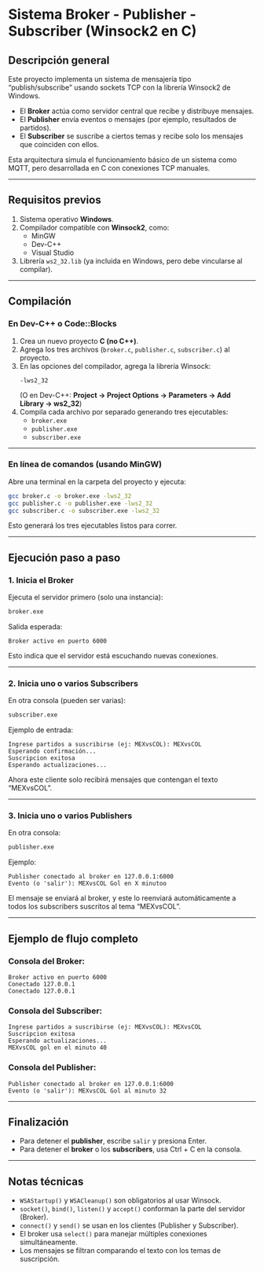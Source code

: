 # Sistema Broker - Publisher - Subscriber (Winsock2 en C)

## Descripción general

Este proyecto implementa un sistema de mensajería tipo “publish/subscribe” usando sockets TCP con la librería Winsock2 de Windows.

- El **Broker** actúa como servidor central que recibe y distribuye mensajes.  
- El **Publisher** envía eventos o mensajes (por ejemplo, resultados de partidos).  
- El **Subscriber** se suscribe a ciertos temas y recibe solo los mensajes que coinciden con ellos.

Esta arquitectura simula el funcionamiento básico de un sistema como MQTT, pero desarrollada en C con conexiones TCP manuales.

---

## Requisitos previos

1. Sistema operativo **Windows**.  
2. Compilador compatible con **Winsock2**, como:
   - MinGW
   - Dev-C++
   - Visual Studio
3. Librería `ws2_32.lib` (ya incluida en Windows, pero debe vincularse al compilar).

---

## Compilación

### En Dev-C++ o Code::Blocks

1. Crea un nuevo proyecto **C (no C++)**.
2. Agrega los tres archivos (`broker.c`, `publisher.c`, `subscriber.c`) al proyecto.
3. En las opciones del compilador, agrega la librería Winsock:
   ```
   -lws2_32
   ```
   (O en Dev-C++: **Project → Project Options → Parameters → Add Library → ws2_32**)
4. Compila cada archivo por separado generando tres ejecutables:
   - `broker.exe`
   - `publisher.exe`
   - `subscriber.exe`

---

### En línea de comandos (usando MinGW)

Abre una terminal en la carpeta del proyecto y ejecuta:

```bash
gcc broker.c -o broker.exe -lws2_32
gcc publisher.c -o publisher.exe -lws2_32
gcc subscriber.c -o subscriber.exe -lws2_32
```

Esto generará los tres ejecutables listos para correr.

---

## Ejecución paso a paso

### 1. Inicia el Broker

Ejecuta el servidor primero (solo una instancia):

```bash
broker.exe
```

Salida esperada:
```
Broker activo en puerto 6000
```

Esto indica que el servidor está escuchando nuevas conexiones.

---

### 2. Inicia uno o varios Subscribers

En otra consola (pueden ser varias):

```bash
subscriber.exe
```

Ejemplo de entrada:
```
Ingrese partidos a suscribirse (ej: MEXvsCOL): MEXvsCOL
Esperando confirmación...
Suscripcion exitosa
Esperando actualizaciones...
```

Ahora este cliente solo recibirá mensajes que contengan el texto “MEXvsCOL”.

---

### 3. Inicia uno o varios Publishers

En otra consola:

```bash
publisher.exe
```

Ejemplo:
```
Publisher conectado al broker en 127.0.0.1:6000
Evento (o 'salir'): MEXvsCOL Gol en X minutoo
```

El mensaje se enviará al broker, y este lo reenviará automáticamente a todos los subscribers suscritos al tema “MEXvsCOL”.

---

## Ejemplo de flujo completo

### Consola del Broker:
```
Broker activo en puerto 6000
Conectado 127.0.0.1
Conectado 127.0.0.1
```

### Consola del Subscriber:
```
Ingrese partidos a suscribirse (ej: MEXvsCOL): MEXvsCOL
Suscripcion exitosa
Esperando actualizaciones...
MEXvsCOL gol en el minuto 40
```

### Consola del Publisher:
```
Publisher conectado al broker en 127.0.0.1:6000
Evento (o 'salir'): MEXvsCOL Gol al minuto 32
```

---

## Finalización

- Para detener el **publisher**, escribe `salir` y presiona Enter.  
- Para detener el **broker** o los **subscribers**, usa Ctrl + C en la consola.

---

## Notas técnicas

- `WSAStartup()` y `WSACleanup()` son obligatorios al usar Winsock.  
- `socket()`, `bind()`, `listen()` y `accept()` conforman la parte del servidor (Broker).  
- `connect()` y `send()` se usan en los clientes (Publisher y Subscriber).  
- El broker usa `select()` para manejar múltiples conexiones simultáneamente.  
- Los mensajes se filtran comparando el texto con los temas de suscripción.
